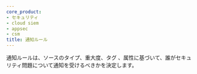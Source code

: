 ```yaml
---
core_product:
- セキュリティ
- cloud siem
- appsec
- csm
title: 通知ルール
---
```

通知ルールは、ソースのタイプ、重大度、タグ 、属性に基づいて、誰がセキュリティ問題について通知を受けるべきかを決定します。